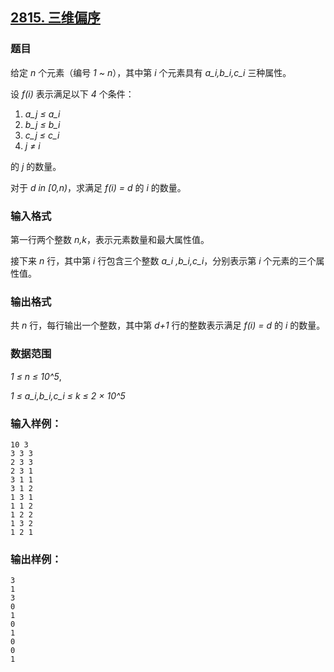## [2815. 三维偏序](https://www.acwing.com/problem/content/2817/)

### 题目

给定 *n* 个元素（编号 *1 ~ n*），其中第 *i* 个元素具有 *a_i,b_i,c_i* 三种属性。

设 *f(i)* 表示满足以下 *4* 个条件：

1. *a_j ≤ a_i*
2. *b_j ≤ b_i*
3. *c_j ≤ c_i*
4. *j ≠ i*

的 *j* 的数量。

对于 *d in [0,n)*，求满足 *f(i) = d* 的 *i* 的数量。

### 输入格式

第一行两个整数 *n,k*，表示元素数量和最大属性值。

接下来 *n* 行，其中第 *i* 行包含三个整数 *a_i ,b_i,c_i*，分别表示第 *i* 个元素的三个属性值。

### 输出格式

共 *n* 行，每行输出一个整数，其中第 *d+1* 行的整数表示满足 *f(i) = d* 的 *i* 的数量。

### 数据范围

*1 ≤ n ≤ 10^5*,

*1 ≤ a_i,b_i,c_i ≤ k ≤ 2 × 10^5*

### 输入样例：

```
10 3
3 3 3
2 3 3
2 3 1
3 1 1
3 1 2
1 3 1
1 1 2
1 2 2
1 3 2
1 2 1
```

### 输出样例：

```
3
1
3
0
1
0
1
0
0
1
```
